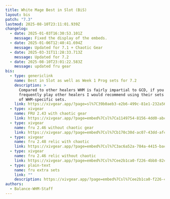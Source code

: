 ```yaml
---
title: White Mage Best in Slot (BiS)
layout: bis
patch: "7.3"
lastmod: 2025-08-10T23:11:01.939Z
changelog:
  - date: 2025-01-03T16:30:53.101Z
    message: Fixed the display of the embeds.
  - date: 2025-01-06T12:40:41.694Z
    message: Updated for 7.1 + Chaotic Gear
  - date: 2025-03-31T11:28:33.713Z
    message: Updated for 7.2
  - date: 2025-08-10T23:01:22.583Z
    message: updated fru gear
bis:
  - type: genericlink
    name: Best in Slot as well as Week 1 Prog sets for 7.2
    description: >
      Compared to other healers WHM is fairly impartial to GCD, if you
      frequently play other healers I would recommend using their sets in place
      of WHM-specific sets.
    link: https://xivgear.app/?page=sl%7C39b0aeb3-e2b6-499c-81e1-232a56863543
  - type: xivgear
    name: FRU 2.43 with chaotic gear
    link: https://xivgear.app/?page=embed%7Csl%7Ca1149754-8156-4dd0-abca-b89d27f5380c
  - type: xivgear
    name: fru 2.46 without chaotic gear
    link: https://xivgear.app/?page=embed%7Csl%7Cb170c30d-ac07-43dd-afc7-fc87ec0195d8
  - type: xivgear
    name: fru 2.48 relic with chaotic
    link: https://xivgear.app/?page=embed%7Csl%7C3ac6a52a-784a-4415-bace-d83715cd2f31
  - type: xivgear
    name: fru 2.46 relic without chaotic
    link: https://xivgear.app/?page=embed%7Csl%7Cee2b1ca0-f226-4bb8-82c8-39d9fdad646a
  - type: plain-text
    name: fru extra sets
    link: ""
    description: https://xivgear.app/?page=embed%7Csl%7Cee2b1ca0-f226-4bb8-82c8-39d9fdad646a
authors:
  - Balance-WHM-Staff
---
```

